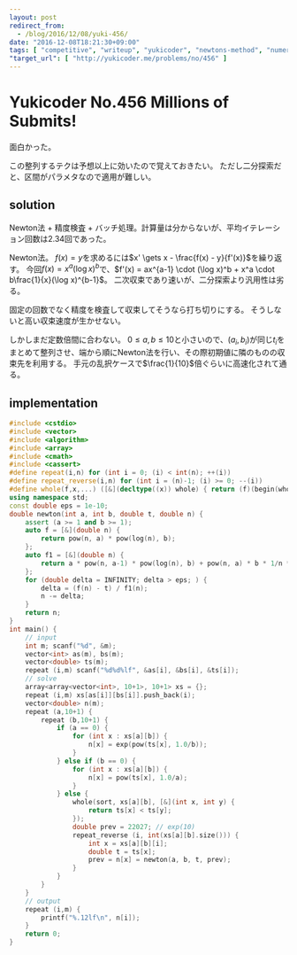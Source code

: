 ```yaml
---
layout: post
redirect_from:
  - /blog/2016/12/08/yuki-456/
date: "2016-12-08T18:21:30+09:00"
tags: [ "competitive", "writeup", "yukicoder", "newtons-method", "numerical-analysis", "batch" ]
"target_url": [ "http://yukicoder.me/problems/no/456" ]
---
```


# Yukicoder No.456 Millions of Submits!

面白かった。

この整列するテクは予想以上に効いたので覚えておきたい。
ただし二分探索だと、区間がパラメタなので適用が難しい。

## solution

Newton法 + 精度検査 + バッチ処理。計算量は分からないが、平均イテレーション回数は$2.34$回であった。

Newton法。
$f(x) = y$を求めるには$x' \gets x - \frac{f(x) - y}{f'(x)}$を繰り返す。
今回$f(x) = x^a(\log x)^b$で、$f'(x) = ax^{a-1} \cdot (\log x)^b + x^a \cdot b\frac{1}{x}(\log x)^{b-1}$。
二次収束であり速いが、二分探索より汎用性は劣る。

固定の回数でなく精度を検査して収束してそうなら打ち切りにする。
そうしないと高い収束速度が生かせない。

しかしまだ定数倍間に合わない。
$0 \le a, b \le 10$と小さいので、$(a_i, b_i)$が同じ$t_i$をまとめて整列させ、端から順にNewton法を行い、その際初期値に隣のものの収束先を利用する。
手元の乱択ケースで$\frac{1}{10}$倍ぐらいに高速化されて通る。

## implementation

``` c++
#include <cstdio>
#include <vector>
#include <algorithm>
#include <array>
#include <cmath>
#include <cassert>
#define repeat(i,n) for (int i = 0; (i) < int(n); ++(i))
#define repeat_reverse(i,n) for (int i = (n)-1; (i) >= 0; --(i))
#define whole(f,x,...) ([&](decltype((x)) whole) { return (f)(begin(whole), end(whole), ## __VA_ARGS__); })(x)
using namespace std;
const double eps = 1e-10;
double newton(int a, int b, double t, double n) {
    assert (a >= 1 and b >= 1);
    auto f = [&](double n) {
        return pow(n, a) * pow(log(n), b);
    };
    auto f1 = [&](double n) {
        return a * pow(n, a-1) * pow(log(n), b) + pow(n, a) * b * 1/n * pow(log(n), b-1);
    };
    for (double delta = INFINITY; delta > eps; ) {
        delta = (f(n) - t) / f1(n);
        n -= delta;
    }
    return n;
}
int main() {
    // input
    int m; scanf("%d", &m);
    vector<int> as(m), bs(m);
    vector<double> ts(m);
    repeat (i,m) scanf("%d%d%lf", &as[i], &bs[i], &ts[i]);
    // solve
    array<array<vector<int>, 10+1>, 10+1> xs = {};
    repeat (i,m) xs[as[i]][bs[i]].push_back(i);
    vector<double> n(m);
    repeat (a,10+1) {
        repeat (b,10+1) {
            if (a == 0) {
                for (int x : xs[a][b]) {
                    n[x] = exp(pow(ts[x], 1.0/b));
                }
            } else if (b == 0) {
                for (int x : xs[a][b]) {
                    n[x] = pow(ts[x], 1.0/a);
                }
            } else {
                whole(sort, xs[a][b], [&](int x, int y) {
                    return ts[x] < ts[y];
                });
                double prev = 22027; // exp(10)
                repeat_reverse (i, int(xs[a][b].size())) {
                    int x = xs[a][b][i];
                    double t = ts[x];
                    prev = n[x] = newton(a, b, t, prev);
                }
            }
        }
    }
    // output
    repeat (i,m) {
        printf("%.12lf\n", n[i]);
    }
    return 0;
}
```
